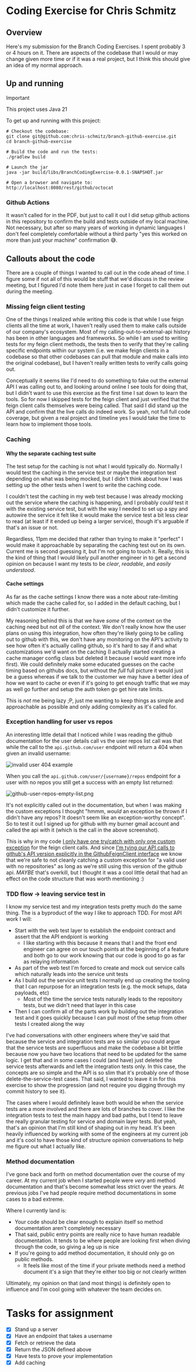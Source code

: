 # Coding Exercise for Chris Schmitz

## Overview

Here's my submission for the Branch Coding Exercises. I spent probably 3 or 4 hours on it. There are aspects of the codebase that I would or may change given more time or if it was a real project, but I think this should give an idea of my normal approach. 

## Up and running

> [!IMPORTANT]
> This project uses Java 21 

To get up and running with this project:
```shell
# Checkout the codebase:
git clone git@github.com:chris-schmitz/branch-github-exercise.git
cd branch-github-exercise

# Build the code and run the tests:
./gradlew build

# Launch the jar
java -jar build/libs/BranchCodingExercise-0.0.1-SNAPSHOT.jar

# Open a browser and navigate to:
http://localhost:8080/rest/github/octocat
```

### Github Actions

It wasn't called for in the PDF, but just to call it out I did setup github actions in this repository to confirm the build and tests outside of my local machine. Not necessary, but after so many years of working in dynamic languages I don't feel completely comfortable without a third party "yes this worked on more than just your machine" confirmation 😅. 

## Callouts about the code

There are a couple of things I wanted to call out in the code ahead of time. I figure some if not all of this would be stuff that we'd discuss in the review meeting, but I figured I'd note them here just in case I forget to call them out during the meeting. 

### Missing feign client testing

One of the things I realized while writing this code is that while I use feign clients all the time at work, I haven't really used them to make calls outside of our company's ecosystem. Most of my calling-out-to-external-api history has been in other languages and frameworks. So while I am used to writing tests for my feign client methods, the tests then to verify that they're calling specific endpoints within our system (i.e. we make feign clients in a codebase so that other codebases can pull that module and make calls into the original codebase), but I haven't really written tests to verify calls going out. 

Conceptually it seems like I'd need to do something to fake out the external API I was calling out to, and looking around online I see tools for doing that, but I didn't want to use this exercise as the first time I sat down to learn the tools. So for now I skipped tests for the feign client and just verified that the feign client calls themselves were being called. That said I did stand up the API and confirm that the live calls do indeed work. So yeah, not full full code coverage, but given a real project and timeline yes I would take the time to learn how to implement those tools.  

### Caching

#### Why the separate caching test suite

The test setup for the caching is not what I would typically do. Normally I would test the caching in the service test or maybe the integration test depending on what was being mocked, but I didn't think about how I was setting up the other tests when I went to write the caching code. 

I couldn't test the caching in my web test because I was already mocking out the service where the caching is happening, and I probably _could_ test it with the existing service test, but with the way I needed to set up a spy and autowire the service it felt like it would make the service test a bit less clear to read (at least if it ended up being a larger service), though it's arguable if that's an issue or not.

Regardless, 11pm me decided that rather than trying to make it "perfect" I would make it approachable by separating the caching test out on its own. Current me is second guessing it, but I'm not going to touch it. Really, this is the kind of thing that I would likely pull another engineer in to get a second opinion on because I want my tests to be _clear_, _readable_, and _easily understood_. 

#### Cache settings
As far as the cache settings I know there was a note about rate-limiting which made the cache called for, so I added in the default caching, but I didn't customize it further. 

My reasoning behind this is that we have _some_ of the context on the caching need but not _all_ of the context. We don't really know how the user plans on using this integration, how often they're likely going to be calling out to github with this, we don't have any monitoring on the API's activity to see how often it's actually calling github, so it's hard to say if and what customizations we'd want on the caching (I actually started creating a cache manager config class but deleted it because I would want more info first). We could definitely make some educated guesses on the cache timing based on githubs docs, but without the _full_ full picture it would just be a guess whereas if we talk to the customer we may have a better idea of how we want to cache or even if it's going to get enough traffic that we may as well go further and setup the auth token go get hire rate limits. 

This is _not_ me being lazy ;P, just me wanting to keep things as simple and approachable as possible and only adding complexity as it's called for. 

### Exception handling for user vs repos

An interesting little detail that I noticed while I was reading the github documentation for the user details call vs the user repos list call was that while the call to the `api.github.com/user` endpoint will return a 404 when given an invalid username:

![invalid user 404 example](readme_attachments/github-invalid-user-404.png)

When you call the `api.github.com/user/{username}/repos` endpoint for a user with no repos you still get a success with an empty list returned:

![github-user-repos-empty-list.png](readme_attachments/github-user-repos-empty-list.png)

It's not explicitly called out in the documentation, but when I was making the custom exceptions I thought "hmmm, _would_ an exception be thrown if I didn't have any repos? It doesn't seem like an exception-worthy concept". So to test it out I signed up for github with my burner gmail account and called the api with it (which is the call in the above screenshot).

This is why in my code [I only have one try/catch with only one custom exception](https://github.com/chris-schmitz/branch-github-exercise/blob/faa34149e0841dbff0daa0f8a95c1c260a019870/src/main/java/biz/schmitz/BranchCodingExercise/github/service/GithubService.java#L26-L35) for the feign client calls. And since [I'm tying our API calls to github's API version explicitly in the GithubFeignClient interface](https://github.com/chris-schmitz/branch-github-exercise/blob/3c505f78fbca7636edbac1c020a82640a3da13b9/src/main/java/biz/schmitz/BranchCodingExercise/github/api/GithubFeignClient.java#L11) we know that we're safe to not cleanly catching a custom exception for "a valid user with no repositories" as long as we're still using this version of the github api. _MAYBE_ that's overkill, but I thought it was a cool little detail that had an effect on the code structure that was worth mentioning :)

### TDD flow -> leaving service test in

I know my service test and my integration tests pretty much do the same thing. The is a byproduct of the way I like to approach TDD. For most API work I will:

- Start with the web test layer to establish the endpoint contract and assert that the API endpiont is working
  - I like starting with this because it means that I and the front end engineer can agree on our touch points at the beginning of a feature and both go to our work knowing that our code is good to go as far as relaying information
- As part of the web test I'm forced to create and mock out service calls which naturally leads into the service unit tests
- As I build out the service unit tests I normally end up creating the tooling that I can repurpose for an integration tests (e.g. the mock setups, data payloads, etc)
  - Most of the time the service tests naturally leads to the repository tests, but we didn't need that layer in this case
- Then I can confirm all of the parts work by building out the integration test and it goes quickly because I can pull most of the setup from other tests I created along the way

I've had conversations with other engineers where they've said that because the service and integration tests are so similar you could argue that the service tests are superfluous and make the codebase a bit brittle because now you have two locations that need to be updated for the same logic. I get that and in some cases I could (and have) just deleted the service tests afterwards and left the integration tests only. In this case, the concepts are so simple and the API is so slim that it's probably one of those delete-the-service-test cases. That said, I wanted to leave it in for this exercise to show the progression (and not require you digging through my commit history to see it).

The cases where I would definitely leave both would be when the service tests are a more involved and there are lots of branches to cover. I like the integration tests to test the main happy and bad paths, but I tend to leave the really granular testing for service and domain layer tests. But yeah, that's an opinion that I'm still kind of shaping out in my head. It's been heavily influenced by working with some of the engineers at my current job and it's cool to have those kind of structure opinion conversations to help me figure out what I actually like. 

### Method documentation
I've gone back and forth on method documentation over the course of my career. At my current job when I started people were _very_ anti method documentation and that's become somewhat less strict over the years. At previous jobs I've had people require method documentations in some cases to a bad extreme. 

Where I currently land is:
- Your code should be clear enough to explain itself so method documentation aren't completely necessary
- That said, public entry points are really nice to have human readable documentation. It tends to be where people are looking first when diving through the code, so giving a leg up is nice
- If you're going to add method documentation, it should only go on public methods.
  - It feels like most of the time if your private methods need a method document it's a sign that they're either too big or not clearly written

Ultimately, my opinion on that (and most things) is definitely open to influence and I'm cool going with whatever the team decides on. 

# Tasks for assignment

- [x] Stand up a server
- [x] Have an endpoint that takes a username
- [x] Fetch or retrieve the data
- [x] Return the JSON defined above
- [x] Have tests to prove your implementation
- [x] Add caching
